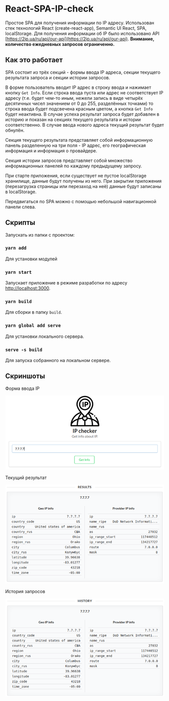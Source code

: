 # React-SPA-IP-check

Простое SPA для получения информации по IP адресу. 
Использован стек технологий React (create-react-app), Semantic UI React, SPA, localStorage.
Для получения информации об IP было использовано API [https://2ip.ua/ru/api/our-api](https://2ip.ua/ru/api/our-api).
**Внимание, количество ежедневных запросов ограниченно.**

## Как это работает

SPA состоит из трёх секций - формы ввода IP адреса, секции текущего результата запроса и секции истории запросов.

В форме пользователь вводит IP адрес в строку ввода и нажимает кнопку `Get Info`. Если строка ввода пуста или адрес не 
соответствует IP адресу (т.е. будет чем-то иным, нежели запись в виде четырёх десятичных чисел значением от 0 до 255, 
разделённых точками) то строка ввода будет подсвечена красным цветом, а кнопка `Get Info` будет неактивна.
В случае успеха результат запроса будет добавлен в историю и показан на секциях текущего результата и истории 
соответственно. В случае ввода нового адреса текущий результат будет обнулён.

Секция текущего результата представляет собой информационную панель разделенную на три поля - IP адрес, его 
географическая информация и информация о провайдере.

Секция истории запросов представляет собой множество информационных панелей по каждому предыдущему запросу.

При старте приложения, если существует не пустое localStorage хранилище, данные будут получены из него.
При закрытии приложения (перезагрузка страницы или перезаход на неё) данные будут записаны в localStorage.

Передвигаться по SPA можно с помощью небольшой навигационной панели слева.


## Скрипты

Запускать из папки с проектом:

### `yarn add`

Для установки модулей

### `yarn start`

Запускает приложение в режиме разработки по адресу [http://localhost:3000](http://localhost:3000).

### `yarn build`

Для сборки в папку `build`.

### `yarn global add serve`

Для установки локального сервера.

### `serve -s build`

Для запуска собранного на локальном сервере.

## Скриншоты

Форма ввода IP

![Форма ввода IP](screenshots/1-input.png?raw=true "Форма ввода IP")

Текущий результат

![Текущий результат](screenshots/2-result.png?raw=true "Текущий результат")

История запросов

![История запросов](screenshots/3-history.png?raw=true "История запросов")
